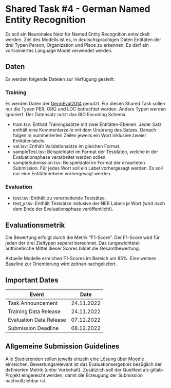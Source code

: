 # Shared Task #4 - German Named Entity Recognition

Es soll ein Neuronales Netz für Named Entity Recognition entwickelt werden. 
Ziel des Modells ist es, in deutschsprachigen Daten Entitäten der drei Typen Person, Organization und Place zu erkennen.
Es darf ein vortrainiertes Language Model verwendet werden.

## Daten

Es werden folgende Dateien zur Verfügung gestellt:

### Training
Es werden Daten der [GermEval2014](https://drive.google.com/drive/folders/1kC0I2UGl2ltrluI9NqDjaQJGw5iliw_J) genutzt.
Für diesen Shared Task sollen nur die Typen PER, ORG und LOC betrachtet werden. Andere Typen werden ignoriert. Der Datensatz nutzt das BIO Encoding Schema.

- train.tsv: Enthält Trainingssätze mit zwei Entitäten-Ebenen. Jeder Satz enthält eine Kommentarzeile mit dem Ursprung des Satzes. Danach folgen in nummerierten Zeilen jeweils ein Wort inklusive zweier Entitätenlabels.  
- val.tsv: Enthält Validationsätze im gleichen Format.
- sampleTest.tsv: Beispieldatei im Format der Testdaten, welche in der Evaluationsphase verarbeitet werden sollen.
- sampleSubmission.tsv: Beispieldatei im Format der erwarteten Submission. Für jedes Wort soll ein Label vorhergesagt werden. Es soll nur eine Entitätenebene vorhergesagt werden.

### Evaluation

- test.tsv: Enthält zu verarbeitende Testsätze.
- test_y.tsv: Enthält Testsätze inklusive der NER Labels je Wort (wird nach dem Ende der Evaluationsphase veröffentlicht).

## Evaluationsmetrik

Die Bewertung erfolgt durch die Metrik "F1-Score". Der F1-Score wird für jeden der drei Zieltypen separat berechnet. 
Das (ungewichtete) arithmetische Mittel dieser Scores bildet die Gesamtbewertung. 

Aktuelle Modelle erreichen F1-Scores im Bereich um 85%. Eine weitere Baseline zur Orientierung wird zeitnah nachgeliefert.

## Important Dates

| Event                   | Date       |
|-------------------------|------------|
| Task Announcement       | 24.11.2022 |
| Training Data Release   | 24.11.2022 |
| Evaluation Data Release | 07.12.2022 |
| Submission Deadline     | 08.12.2022 |

## Allgemeine Submission Guidelines

Alle Studierenden sollen jeweils einzeln eine Lösung über Moodle einreichen.
Bewertungsrelevant ist das Evaluationsergebnis
bezüglich der definierten Metrik (unter Vorbehalt). Zusätzlich soll der
Quelltext als gitlab-Projekt eingereicht werden,
damit die Erzeugung der Submission nachvollziehbar ist.  
